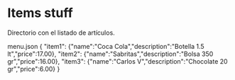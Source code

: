 # Items stuff

Directorio con el listado de artículos.

menu.json
{
  "item1": {"name":"Coca Cola","description":"Botella 1.5 lt","price":17.00},
  "item2": {"name":"Sabritas","description":"Bolsa 350 gr","price":16.00},
  "item3": {"name":"Carlos V","description":"Chocolate 20 gr","price":6.00}
}
